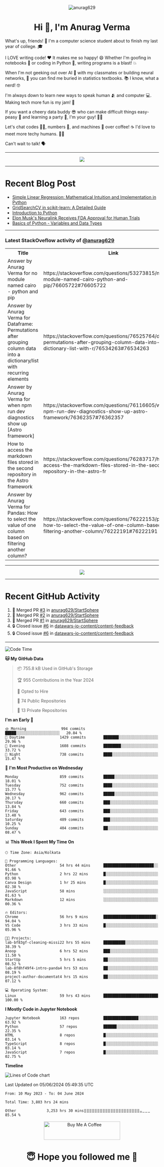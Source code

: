 

<p align="center"> <img src="https://komarev.com/ghpvc/?username=anurag629&label=Profile%20views&color=0e75b6&style=flat" alt="anurag629" /> </p>

<h1 align="center">Hi 👋, I'm Anurag Verma</h1>

What's up, friends! 👋 I'm a computer science student about to finish my last year of college. 🎓

I LOVE writing code! ❤️ It makes me so happy! 😄 Whether I'm goofing in notebooks 📓 or coding in Python 🐍, writing programs is a blast! 💥

When I'm not geeking out over AI 🤖 with my classmates or building neural networks, 🧠 you can find me buried in statistics textbooks. 📚 I know, what a nerd! 🤓

I'm always down to learn new ways to speak human 🫂 and computer 💻. Making tech more fun is my jam! 🍇

If you want a cheery data buddy 😎 who can make difficult things easy-peasy 🥝 and learning a party 🎉, I'm your guy! 🙋‍♂️

Let's chat codes 👨‍💻, numbers 🧮, and machines 🤖 over coffee! ☕ I'd love to meet more techy humans. 💁‍♂️

Can't wait to talk! 🗣️

---

<p align="center">
  <img src="https://spotify-github-profile.vercel.app/api/view.svg?uid=mwvywke3fo2gajpenodnmobfh&cover_image=true&theme=default&show_offline=false&background_color=121212&interchange=false&bar_color=53b14f&bar_color_cover=true">
</p>

---

# Recent Blog Post

<!-- BLOG-POST-LIST:START -->
- [Simple Linear Regression: Mathematical Intuition and Implementation in Python](https://codercops.tech/blog/machine-learning-algorithms/simple-linear-regression-mathematical-intuation)
- [GridSearchCV in scikit-learn: A Detailed Guide](https://codercops.tech/blog/gridsearchcv-in-scikit-learn-a-detailed-guide)
- [Introduction to Python](https://codercops.tech/blog/python-tutorial/introduction-to-python)
- [Elon Musk&#39;s Neuralink Receives FDA Approval for Human Trials](https://codercops.tech/blog/elon-musks-neuralink-receives-fda-approval-for-human-trials)
- [Basics of Python - Variables and Data Types](https://codercops.tech/blog/python-basics-of-python-variables-and-data-types)
<!-- BLOG-POST-LIST:END -->

---

### Latest StackOveflow activity of [@anurag629](https://github.com/anurag629)
<table>
  <tr><th>Title</th><th>Link</th></tr>
  <!-- STACKOVERFLOW:START --><tr><td>Answer by Anurag Verma for no module named cairo - python and pip</td><td>https://stackoverflow.com/questions/53273815/no-module-named-cairo-python-and-pip/76605722#76605722</td></tr><tr><td>Answer by Anurag Verma for Dataframe: Permutations after grouping column data into a dictionary/list with recurring elements</td><td>https://stackoverflow.com/questions/76525764/dataframe-permutations-after-grouping-column-data-into-a-dictionary-list-with-r/76534263#76534263</td></tr><tr><td>Answer by Anurag Verma for when npm run dev diagnostics show up [Astro framework]</td><td>https://stackoverflow.com/questions/76116605/when-npm-run-dev-diagnostics-show-up-astro-framework/76362357#76362357</td></tr><tr><td>How to access the markdown files stored in the second repository in the Astro framework</td><td>https://stackoverflow.com/questions/76283717/how-to-access-the-markdown-files-stored-in-the-second-repository-in-the-astro-fr</td></tr><tr><td>Answer by Anurag Verma for Pandas: How to select the value of one column based on filtering another column?</td><td>https://stackoverflow.com/questions/76222153/pandas-how-to-select-the-value-of-one-column-based-on-filtering-another-column/76222191#76222191</td></tr><!-- STACKOVERFLOW:END -->
</table>

---

<p align="center">
  <img alig src="https://github-profile-trophy.vercel.app/?username=anurag629&theme=onedark&column=-1" />
</p>

---

# Recent GitHub Activity
<!--START_SECTION:activity-->
1. 🎉 Merged PR [#3](https://github.com/anurag629/StartSphere/pull/3) in [anurag629/StartSphere](https://github.com/anurag629/StartSphere)
2. 🎉 Merged PR [#2](https://github.com/anurag629/StartSphere/pull/2) in [anurag629/StartSphere](https://github.com/anurag629/StartSphere)
3. 🎉 Merged PR [#1](https://github.com/anurag629/StartSphere/pull/1) in [anurag629/StartSphere](https://github.com/anurag629/StartSphere)
4. 🔒 Closed issue [#6](https://github.com/datawars-io-content/content-feedback/issues/6) in [datawars-io-content/content-feedback](https://github.com/datawars-io-content/content-feedback)
5. 🔒 Closed issue [#6](https://github.com/datawars-io-content/content-feedback/issues/6) in [datawars-io-content/content-feedback](https://github.com/datawars-io-content/content-feedback)
<!--END_SECTION:activity-->

---

<!--START_SECTION:waka-->
![Code Time](http://img.shields.io/badge/Code%20Time-3%2C804%20hrs%2030%20mins-blue)

**🐱 My GitHub Data** 

> 📦 755.8 kB Used in GitHub's Storage 
 > 
> 🏆 955 Contributions in the Year 2024
 > 
> 💼 Opted to Hire
 > 
> 📜 74 Public Repositories 
 > 
> 🔑 13 Private Repositories 
 > 
**I'm an Early 🐤** 

```text
🌞 Morning                994 commits         █████░░░░░░░░░░░░░░░░░░░░   20.84 % 
🌆 Daytime                1429 commits        ███████░░░░░░░░░░░░░░░░░░   29.96 % 
🌃 Evening                1608 commits        ████████░░░░░░░░░░░░░░░░░   33.72 % 
🌙 Night                  738 commits         ████░░░░░░░░░░░░░░░░░░░░░   15.47 % 
```
📅 **I'm Most Productive on Wednesday** 

```text
Monday                   859 commits         █████░░░░░░░░░░░░░░░░░░░░   18.01 % 
Tuesday                  752 commits         ████░░░░░░░░░░░░░░░░░░░░░   15.77 % 
Wednesday                962 commits         █████░░░░░░░░░░░░░░░░░░░░   20.17 % 
Thursday                 660 commits         ███░░░░░░░░░░░░░░░░░░░░░░   13.84 % 
Friday                   643 commits         ███░░░░░░░░░░░░░░░░░░░░░░   13.48 % 
Saturday                 489 commits         ███░░░░░░░░░░░░░░░░░░░░░░   10.25 % 
Sunday                   404 commits         ██░░░░░░░░░░░░░░░░░░░░░░░   08.47 % 
```


📊 **This Week I Spent My Time On** 

```text
🕑︎ Time Zone: Asia/Kolkata

💬 Programming Languages: 
Other                    54 hrs 44 mins      ███████████████████████░░   91.66 % 
Python                   2 hrs 22 mins       █░░░░░░░░░░░░░░░░░░░░░░░░   03.98 % 
Canva Design             1 hr 25 mins        █░░░░░░░░░░░░░░░░░░░░░░░░   02.38 % 
JavaScript               58 mins             ░░░░░░░░░░░░░░░░░░░░░░░░░   01.63 % 
Markdown                 12 mins             ░░░░░░░░░░░░░░░░░░░░░░░░░   00.36 % 

🔥 Editors: 
Chrome                   56 hrs 9 mins       ████████████████████████░   94.04 % 
VS Code                  3 hrs 33 mins       █░░░░░░░░░░░░░░░░░░░░░░░░   05.96 % 

🐱‍💻 Projects: 
lab-bf83gf-cleaning-missi22 hrs 55 mins      ██████████░░░░░░░░░░░░░░░   38.39 % 
Anoop                    6 hrs 52 mins       ███░░░░░░░░░░░░░░░░░░░░░░   11.50 % 
StartUp                  5 hrs 5 mins        ██░░░░░░░░░░░░░░░░░░░░░░░   08.52 % 
lab-8f8hf49f4-intro-panda4 hrs 53 mins       ██░░░░░░░░░░░░░░░░░░░░░░░   08.19 % 
project-author-documentat4 hrs 15 mins       ██░░░░░░░░░░░░░░░░░░░░░░░   07.12 % 

💻 Operating System: 
Linux                    59 hrs 43 mins      █████████████████████████   100.00 % 
```

**I Mostly Code in Jupyter Notebook** 

```text
Jupyter Notebook         163 repos           ████████████████░░░░░░░░░   63.92 % 
Python                   57 repos            ██████░░░░░░░░░░░░░░░░░░░   22.35 % 
HTML                     8 repos             █░░░░░░░░░░░░░░░░░░░░░░░░   03.14 % 
TypeScript               8 repos             █░░░░░░░░░░░░░░░░░░░░░░░░   03.14 % 
JavaScript               7 repos             █░░░░░░░░░░░░░░░░░░░░░░░░   02.75 % 
```



**Timeline**

![Lines of Code chart](https://raw.githubusercontent.com/anurag629/anurag629/main/assets/bar_graph.png)


 Last Updated on 05/06/2024 05:49:35 UTC
<!--END_SECTION:waka-->

<!--START_SECTION:waka-simple-->

```text
From: 10 May 2023 - To: 04 June 2024

Total Time: 3,803 hrs 24 mins

Other              3,253 hrs 30 mins⣿⣿⣿⣿⣿⣿⣿⣿⣿⣿⣿⣿⣿⣿⣿⣿⣿⣿⣿⣿⣿⣤⣀⣀⣀   85.54 %
```

<!--END_SECTION:waka-simple-->

<p align="center"> 
<a href="https://www.buymeacoffee.com/anurag629" target="_blank"><img src="https://cdn.buymeacoffee.com/buttons/default-orange.png" alt="Buy Me A Coffee" height="60" width="250"></a>
</p>


<h1 align="center"> 😇 Hope you followed me 🥰  </h1>

